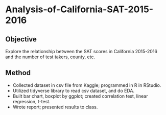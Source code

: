 # Analysis-of-California-SAT-2015-2016
## Objective
Explore the relationship between the SAT scores in California 2015-2016 and the number of test takers, county, etc.
## Method
-	Collected dataset in csv file from Kaggle; programmed in R in RStudio.
-	Utilized tidyverse library to read csv dataset, and do EDA.
-	Built bar chart, boxplot by ggplot; created correlation test, linear regression, t-test.
-	Wrote report; presented results to class.
